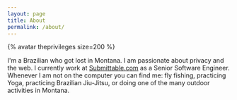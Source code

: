```yaml
---
layout: page
title: About
permalink: /about/
---
```


{% avatar theprivileges size=200 %}

I'm a Brazilian who got lost in Montana.  I am passionate about privacy and the web.  I currently work at [Submittable.com](https://www.submittable.com?ref=luiz) as a Senior Software Engineer.  Whenever I am not on the computer you can find me: fly fishing, practicing Yoga, practicing Brazilian Jiu-Jitsu, or doing one of the many outdoor activities in Montana. 

